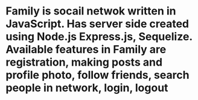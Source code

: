 # Family is socail netwok written in JavaScript. Has server side created using Node.js Express.js, Sequelize. Available features in Family are registration, making posts and profile photo, follow friends, search people in network, login, logout
